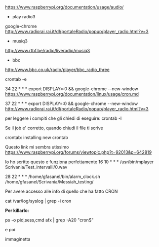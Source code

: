 https://www.raspberrypi.org/documentation/usage/audio/

* play radio3

google-chrome http://www.radiorai.rai.it/dl/portaleRadio/popup/player_radio.html?v=3

* musiq3

http://www.rtbf.be/radio/liveradio/musiq3

* bbc

http://www.bbc.co.uk/radio/player/bbc_radio_three

crontab -e

34 22 * * * export DISPLAY=:0 && google-chrome --new-window https://www.raspberrypi.org/documentation/linux/usage/cron.md

37 22 * * * export DISPLAY=:0 && google-chrome --new-window http://www.radiorai.rai.it/dl/portaleRadio/popup/player_radio.html?v=3

per leggere i compiti che gli chiedi di eseguire:
crontab -l

Se il job e' corretto, quando chiudi il file ti scrive

crontab: installing new crontab

Questo link mi sembra utissimo
https://www.raspberrypi.org/forums/viewtopic.php?t=92013&p=642819

Io ho scritto questo e funziona perfettamente
16 10 * * * /usr/bin/mplayer Scrivania/Test_intervalli/0.wav

28 22 * * * /home/gfasanel/bin/alarm_clock.sh /home/gfasanel/Scrivania/Messiah_testing/

Per avere accesso alle info di quello che ha fatto CRON

cat /var/log/syslog | grep -i cron

**Per killarlo:**

ps -o pid,sess,cmd afx | grep -A20 "cron$"

e poi

immaginetta
